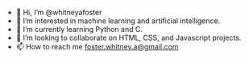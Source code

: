 - 👋 Hi, I’m @whitneyafoster
- 👀 I’m interested in machine learning and artificial intelligence.
- 🌱 I’m currently learning Python and C.
- 💞️ I’m looking to collaborate on HTML, CSS, and Javascript projects.
- 📫 How to reach me foster.whitney.a@gmail.com

<!---
whitneyafoster/whitneyafoster is a ✨ special ✨ repository because its `README.md` (this file) appears on your GitHub profile.
You can click the Preview link to take a look at your changes.
--->
